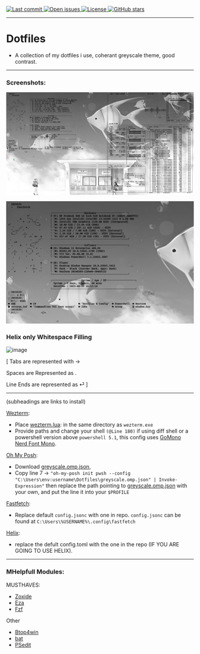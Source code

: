 <p>
  <a href="https://github.com/nodev7/nodevs-dotfiles/commits/main">
    <img src="https://img.shields.io/github/last-commit/nodev7/nodevs-dotfiles" alt="Last commit" />
  </a>
  <a href="https://github.com/nodev7/nodevs-dotfiles/issues">
    <img src="https://img.shields.io/github/issues/nodev7/nodevs-dotfiles" alt="Open issues" />
  </a>
  <a href="https://github.com/nodev7/nodevs-dotfiles/blob/main/LICENSE">
    <img src="https://img.shields.io/github/license/nodev7/nodevs-dotfiles" alt="License" />
  </a>
  <a href="https://github.com/nodev7/nodevs-dotfiles/stargazers">
    <img src="https://img.shields.io/github/stars/nodev7/nodevs-dotfiles?style=social" alt="GitHub stars" />
  </a>
</p>

---

# Dotfiles
- A collection of my dotfiles i use, coherant greyscale theme, good contrast.
---

### Screenshots:

![image](https://raw.githubusercontent.com/leastofthelords/dotfiles/refs/heads/main/Screenshots/Screenshot%202025-09-23%20181316.png)

![image](https://raw.githubusercontent.com/leastofthelords/dotfiles/refs/heads/main/Screenshots/Screenshot%202025-09-23%20190245.png)

### Helix only Whitespace Filling 

![image](https://github.com/user-attachments/assets/29e469c5-6318-4949-9d79-7f1fb36ac7fc)

[ Tabs are represented with →

Spaces are Represented as .

Line Ends are represented as ⏎ ]

---

(subheadings are links to install)

[Wezterm](https://wezterm.org/index.html):
- Place [wezterm.lua](./wezterm.lua): in the same directory as `wezterm.exe`
- Provide paths and change your shell `(@Line 180)` if using diff shell or a powershell version above `powershell 5.1`, this config uses [GoMono Nerd Font Mono](https://www.nerdfonts.com/font-downloads).

[Oh My Posh](https://ohmyposh.dev):
- Download [greyscale.omp.json](./greyscale.omp.json),
- Copy line 7 -> `"oh-my-posh init pwsh --config "C:\Users\env:username\Dotfiles\greyscale.omp.json" | Invoke-Expression"`  then replace the path pointing to [greyscale.omp.json](./greyscale.omp.json) with your own, and put the line it into your `$PROFILE`

  
[Fastfetch](https://github.com/fastfetch-cli/fastfetch):
- Replace default `config.jsonc` with one in repo. `config.jsonc` can be found at `C:\Users\%USERNAME%\.config\fastfetch`


[Helix](https://helix-editor.com):
- replace the defult config.toml with the one in the repo (IF YOU ARE GOING TO USE HELIX).

---

### MHelpfull Modules:

MUSTHAVES:
- [Zoxide](https://github.com/ajeetdsouza/zoxide)
- [Eza](github.com/search?q=eza&type=repositories)
- [Fzf](https://github.com/junegunn/fzf)

Other
- [Btop4win](https://github.com/aristocratos/btop4win)
- [bat](https://github.com/sharkdp/bat)
- [PSedit](https://github.com/ironmansoftware/psedit)










